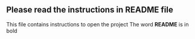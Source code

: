 ## Please read the instructions in README file
This file contains instructions to open the project
The word **README** is in bold

